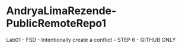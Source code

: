 # AndryaLimaRezende-PublicRemoteRepo1
Lab01 - FSD - Intentionally create a conflict - STEP 6 - GITHUB ONLY
